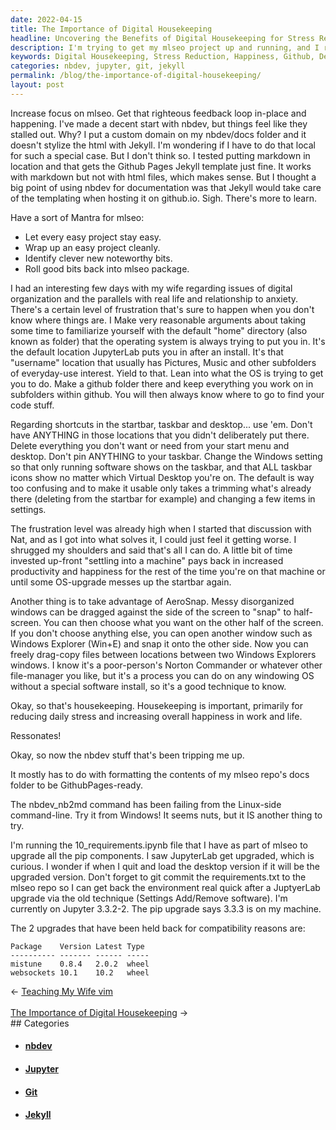 ```yaml
---
date: 2022-04-15
title: The Importance of Digital Housekeeping
headline: Uncovering the Benefits of Digital Housekeeping for Stress Reduction and Increased Happiness
description: I'm trying to get my mlseo project up and running, and I recently had a discussion with my wife about the importance of digital housekeeping. I'm taking steps to reduce daily stress and increase happiness, like creating a github folder, deleting unnecessary items, and taking advantage of AeroSnap. I'm also trying to upgrade my JupyterLab and wondering if the desktop version will be upgraded too. I'm currently on Jupyter 3.3.2-2, but
keywords: Digital Housekeeping, Stress Reduction, Happiness, Github, Deleting Items, AeroSnap, JupyterLab, Upgrade, Jupyter, nbdev, Jekyll, Templating, Home Directory, Start Menu, Taskbar, 10_I, pip, mistune, websockets, git commit, Requirements
categories: nbdev, jupyter, git, jekyll
permalink: /blog/the-importance-of-digital-housekeeping/
layout: post
---
```



Increase focus on mlseo. Get that righteous feedback loop in-place and
happening. I've made a decent start with nbdev, but things feel like they
stalled out. Why? I put a custom domain on my nbdev/docs folder and it doesn't
stylize the html with Jekyll. I'm wondering if I have to do that local for such
a special case. But I don't think so. I tested putting markdown in location and
that gets the Github Pages Jekyll template just fine. It works with markdown
but not with html files, which makes sense. But I thought a big point of using
nbdev for documentation was that Jekyll would take care of the templating when
hosting it on github.io. Sigh. There's more to learn.

Have a sort of Mantra for mlseo:

- Let every easy project stay easy.
- Wrap up an easy project cleanly.
- Identify clever new noteworthy bits.
- Roll good bits back into mlseo package.

I had an interesting few days with my wife regarding issues of digital
organization and the parallels with real life and relationship to anxiety.
There's a certain level of frustration that's sure to happen when you don't
know where things are. I Make very reasonable arguments about taking some time
to familiarize yourself with the default "home" directory (also known as
folder) that the operating system is always trying to put you in. It's the
default location JupyterLab puts you in after an install. It's that "username"
location that usually has Pictures, Music and other subfolders of everyday-use
interest. Yield to that. Lean into what the OS is trying to get you to do. Make
a github folder there and keep everything you work on in subfolders within
github. You will then always know where to go to find your code stuff.

Regarding shortcuts in the startbar, taskbar and desktop... use 'em. Don't have
ANYTHING in those locations that you didn't deliberately put there. Delete
everything you don't want or need from your start menu and desktop. Don't pin
ANYTHING to your taskbar. Change the Windows setting so that only running
software shows on the taskbar, and that ALL taskbar icons show no matter which
Virtual Desktop you're on. The default is way too confusing and to make it
usable only takes a trimming what's already there (deleting from the startbar
for example) and changing a few items in settings.

The frustration level was already high when I started that discussion with Nat,
and as I got into what solves it, I could just feel it getting worse. I
shrugged my shoulders and said that's all I can do. A little bit of time
invested up-front "settling into a machine" pays back in increased productivity
and happiness for the rest of the time you're on that machine or until some
OS-upgrade messes up the startbar again.

Another thing is to take advantage of AeroSnap. Messy disorganized windows can
be dragged against the side of the screen to "snap" to half-screen. You can
then choose what you want on the other half of the screen. If you don't choose
anything else, you can open another window such as Windows Explorer (Win+E) and
snap it onto the other side. Now you can freely drag-copy files between
locations between two Windows Explorers windows. I know it's a poor-person's
Norton Commander or whatever other file-manager you like, but it's a process
you can do on any windowing OS without a special software install, so it's a
good technique to know.

Okay, so that's housekeeping. Housekeeping is important, primarily for reducing
daily stress and increasing overall happiness in work and life.

Ressonates!

Okay, so now the nbdev stuff that's been tripping me up.

It mostly has to do with formatting the contents of my mlseo repo's docs folder
to be GithubPages-ready.

The nbdev_nb2md command has been failing from the Linux-side command-line. Try
it from Windows! It seems nuts, but it IS another thing to try.

I'm running the 10_requirements.ipynb file that I have as part of mlseo to
upgrade all the pip components. I saw JupyterLab get upgraded, which is
curious. I wonder if when I quit and load the desktop version if it will be the
upgraded version. Don't forget to git commit the requirements.txt to the mlseo
repo so I can get back the environment real quick after a JuptyerLab upgrade
via the old technique (Settings Add/Remove software). I'm currently on Jupyter
3.3.2-2. The pip upgrade says 3.3.3 is on my machine.

The 2 upgrades that have been held back for compatibility reasons are:

    Package    Version Latest Type
    ---------- ------- ------ -----
    mistune    0.8.4   2.0.2  wheel
    websockets 10.1    10.2   wheel


<div class="arrow-links"><div class="post-nav-prev"><span class="arrow">&larr;&nbsp;</span><a href="/blog/teaching-my-wife-vim/">Teaching My Wife vim</a></div> &nbsp; <div class="post-nav-next"><a href="/blog/the-importance-of-digital-housekeeping/">The Importance of Digital Housekeeping</a><span class="arrow">&nbsp;&rarr;</span></div></div>
## Categories

<ul>
<li><h4><a href='/nbdev/'>nbdev</a></h4></li>
<li><h4><a href='/jupyter/'>Jupyter</a></h4></li>
<li><h4><a href='/git/'>Git</a></h4></li>
<li><h4><a href='/jekyll/'>Jekyll</a></h4></li></ul>